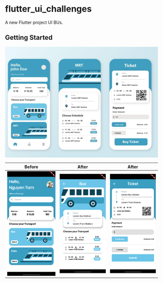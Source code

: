 # flutter_ui_challenges

A new Flutter project UI BUs.

## Getting Started
![UI Bus](https://raw.githubusercontent.com/dev-khanh/flutter_ui_bus/master/image/ui.png) 


|Before| After | After |
|--------|--------|--------|
|![UI Bus A](https://raw.githubusercontent.com/dev-khanh/flutter_ui_bus/master/image/a.png)|![UI Bus B](https://raw.githubusercontent.com/dev-khanh/flutter_ui_bus/master/image/b.png)|![UI Bus C](https://raw.githubusercontent.com/dev-khanh/flutter_ui_bus/master/image/c.png)|